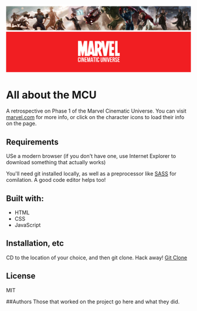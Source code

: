 ![Phase One of the MCU](marvel_banner.png "MCU Phase 1")

# All about the MCU
A retrospective on Phase 1 of the Marvel Cinematic Universe. You can visit [marvel.com](http://www.marvel.com/) for more info, or click on the character icons to load their info on the page.

## Requirements
USe a modern browser (if you don't have one, use Internet Explorer to download something that actually works)

You'll need git installed locally, as well as a preprocessor like [SASS](http://sass-lang.com/) for comilation. A good code editor helps too!

## Built with:
<ul>
<li>HTML</li>
<li>CSS</li>
<li>JavaScript</li></ul>

## Installation, etc
CD to the location of your choice, and then git clone. Hack away!
[Git Clone](https://github.com/kgooderhodges/marvel.git)

## License
MIT

##Authors
Those that worked on the project go here and what they did.

